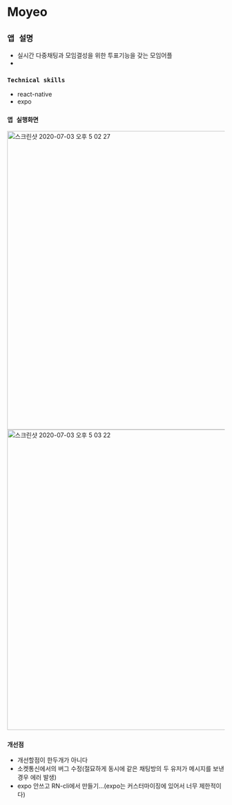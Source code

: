 # Moyeo
## `앱 설명`
- 실시간 다중채팅과 모임결성을 위한 투표기능을 갖는 모임어플
- 

### `Technical skills`
- react-native
- expo


### `앱 실행화면`
<img width="692" alt="스크린샷 2020-07-03 오후 5 02 27" src="https://user-images.githubusercontent.com/46306443/86446498-ff818b00-bd4e-11ea-8e64-ace42a6a347a.png">
<img width="696" alt="스크린샷 2020-07-03 오후 5 03 22" src="https://user-images.githubusercontent.com/46306443/86446607-22ac3a80-bd4f-11ea-9863-f7037114acd8.png">




### `개선점`
- 개선할점이 한두개가 아니다
- 소켓통신에서의 버그 수정(절묘하게 동시에 같은 채팅방의 두 유저가 메시지를 보낸 경우 에러 발생)
- expo 안쓰고 RN-cli에서 만들기...(expo는 커스터마이징에 있어서 너무 제한적이다)
